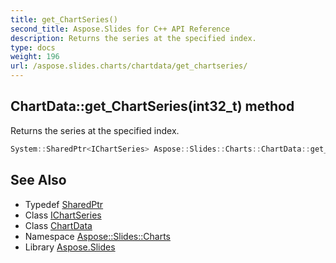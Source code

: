 ```yaml
---
title: get_ChartSeries()
second_title: Aspose.Slides for C++ API Reference
description: Returns the series at the specified index.
type: docs
weight: 196
url: /aspose.slides.charts/chartdata/get_chartseries/
---
```

## ChartData::get_ChartSeries(int32_t) method


Returns the series at the specified index.

```cpp
System::SharedPtr<IChartSeries> Aspose::Slides::Charts::ChartData::get_ChartSeries(int32_t index) override
```


## See Also

* Typedef [SharedPtr](../../../system/sharedptr/)
* Class [IChartSeries](../../ichartseries/)
* Class [ChartData](../)
* Namespace [Aspose::Slides::Charts](../../)
* Library [Aspose.Slides](../../../)